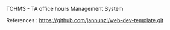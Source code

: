 TOHMS - TA office hours Management System


References :
https://github.com/jannunzi/web-dev-template.git

